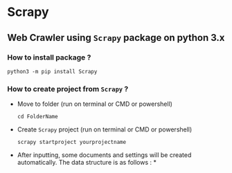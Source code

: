 # Scrapy
## Web Crawler using `Scrapy` package on python 3.x

### How to install package ?
`python3 -m pip install Scrapy`

### How to create project from `Scrapy` ?
- Move to folder (run on terminal or CMD or powershell)

  `cd FolderName`
- Create `Scrapy` project (run on terminal or CMD or powershell)

  `scrapy startproject yourprojectname`
- After inputting, some documents and settings will be created automatically. The data structure is as follows :
  * 
